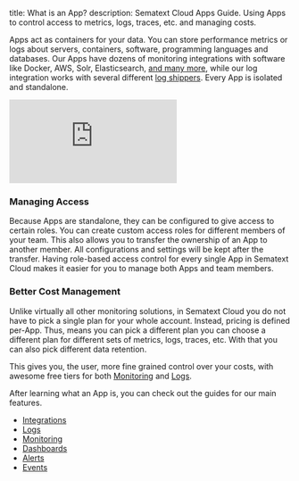 title: What is an App?
description: Sematext Cloud Apps Guide. Using Apps to control access to metrics, logs, traces, etc. and managing costs.

Apps act as containers for your data. You can store performance
metrics or logs about servers, containers, software, programming
languages and databases. Our Apps have dozens of monitoring
integrations with software like Docker, AWS, Solr, Elasticsearch, [and
many more](https://sematext.com/docs/integration/), while our log
integration works with several different [log
shippers](https://sematext.com/docs/integration/#log-shippers). Every
App is isolated and standalone.

<div class="video_container">
<iframe src="https://www.youtube.com/embed/TR_qXdR8DVk" 
frameborder="0" allow="autoplay; encrypted-media" 
allowfullscreen class="video"></iframe>
</div>

### Managing Access

Because Apps are standalone, they can be configured to give access to
certain roles. You can create custom access roles for different
members of your team. This also allows you to transfer the ownership
of an App to another member. All configurations and settings will be
kept after the transfer. Having role-based access control for every
single App in Sematext Cloud makes it easier for you to manage both
Apps and team members.

### Better Cost Management

Unlike virtually all other monitoring solutions, in Sematext Cloud you
do not have to pick a single plan for your whole account.  Instead,
pricing is defined per-App.  Thus, means you can pick a different plan
you can choose a different plan for different sets of metrics, logs,
traces, etc.  With that you can also pick different data retention.

This gives you, the user, more fine grained control over your costs,
with awesome free tiers for both
[Monitoring](https://sematext.com/spm/pricing/) and
[Logs](https://sematext.com/logsene/pricing/).


After learning what an App is, you can check out the guides for our main features.

- [Integrations](/guide/integrations-guide/)
- [Logs](/guide/logs-guide/)
- [Monitoring](/guide/monitoring-guide/)
- [Dashboards](/guide/dashboards-guide/)
- [Alerts](/guide/alerts-guide/)
- [Events](/guide/events-guide/)
